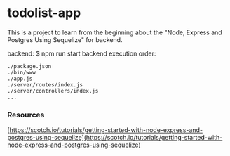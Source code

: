 # todolist-app
This is a project to learn from the beginning about the "Node, Express and Postgres Using Sequelize" for backend.

backend: $ npm run start
backend execution order: 
    
    ./package.json
    ./bin/www
    ./app.js
    ./server/routes/index.js
    ./server/controllers/index.js
    ...

### Resources
  [https://scotch.io/tutorials/getting-started-with-node-express-and-postgres-using-sequelize](https://scotch.io/tutorials/getting-started-with-node-express-and-postgres-using-sequelize)

